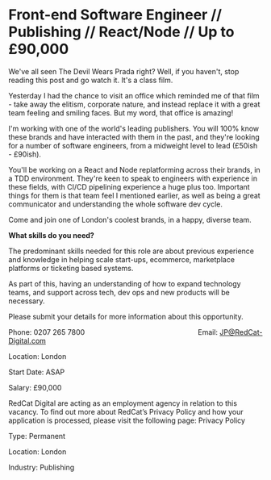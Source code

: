 # Front-end Software Engineer // Publishing // React/Node // Up to £90,000

We've all seen The Devil Wears Prada right? Well, if you haven't, stop reading this post and go watch it. It's a class film.

Yesterday I had the chance to visit an office which reminded me of that film - take away the elitism, corporate nature, and instead replace it with a great team feeling and smiling faces. But my word, that office is amazing!

I'm working with one of the world's leading publishers. You will 100% know these brands and have interacted with them in the past, and they're looking for a number of software engineers, from a midweight level to lead (£50ish - £90ish).

You'll be working on a React and Node replatforming across their brands, in a TDD environment. They're keen to speak to engineers with experience in these fields, with CI/CD pipelining experience a huge plus too. Important things for them is that team feel I mentioned earlier, as well as being a great communicator and understanding the whole software dev cycle.

Come and join one of London's coolest brands, in a happy, diverse team.

<b>What skills do you need?</b>

The predominant skills needed for this role are about previous experience and knowledge in helping scale start-ups, ecommerce, marketplace platforms or ticketing based systems.

As part of this, having an understanding of how to expand technology teams, and support across tech, dev ops and new products will be necessary.

Please submit your details for more information about this opportunity.

Phone: 0207 265 7800                                                         Email: JP@RedCat-Digital.com

Location: London

Start Date: ASAP

Salary: £90,000

RedCat Digital are acting as an employment agency in relation to this vacancy. To find out more about RedCat’s Privacy Policy and how your application is processed, please visit the following page: Privacy Policy

Type: Permanent 

Location: London

Industry: Publishing

